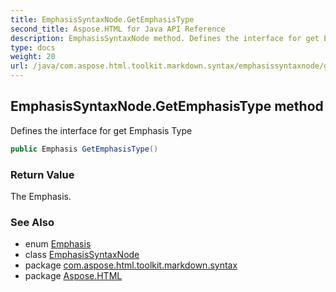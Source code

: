 ```yaml
---
title: EmphasisSyntaxNode.GetEmphasisType
second_title: Aspose.HTML for Java API Reference
description: EmphasisSyntaxNode method. Defines the interface for get Emphasis Type
type: docs
weight: 20
url: /java/com.aspose.html.toolkit.markdown.syntax/emphasissyntaxnode/getemphasistype/
---
```

## EmphasisSyntaxNode.GetEmphasisType method

Defines the interface for get Emphasis Type

```java
public Emphasis GetEmphasisType()
```

### Return Value

The Emphasis.

### See Also

* enum [Emphasis](../../emphasis/)
* class [EmphasisSyntaxNode](../)
* package [com.aspose.html.toolkit.markdown.syntax](../../emphasissyntaxnode/)
* package [Aspose.HTML](../../../)
